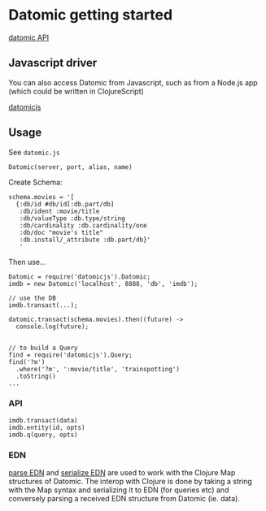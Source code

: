 # Datomic getting started

[datomic API](http://docs.datomic.com/clojure/#datomic.api)

## Javascript driver

You can also access Datomic from Javascript, such as from a Node.js app (which could be written in ClojureScript)

[datomicjs]()

## Usage

See `datomic.js`

`Datomic(server, port, alias, name)`

Create Schema:

```
schema.movies = '[
  {:db/id #db/id[:db.part/db]
   :db/ident :movie/title
   :db/valueType :db.type/string
   :db/cardinality :db.cardinality/one
   :db/doc "movie's title"
   :db.install/_attribute :db.part/db}'
   '
```

Then use...

```
Datomic = require('datomicjs').Datomic;
imdb = new Datomic('localhost', 8888, 'db', 'imdb');

// use the DB
imdb.transact(...);

datomic.transact(schema.movies).then((future) ->
  console.log(future);


// to build a Query
find = require('datomicjs').Query;
find('?m')
  .where('?m', ':movie/title', 'trainspotting')
  .toString()
...
```

### API

```
imdb.transact(data)
imdb.entity(id, opts)
imdb.q(query, opts)
```

### EDN

[parse EDN](https://github.com/jkroso/parse-edn) and [serialize EDN](https://github.com/jkroso/serialize-edn) are used to work with the Clojure Map structures of Datomic. The interop with Clojure is done by taking a string with the Map syntax and serializing it to EDN (for queries etc) and conversely parsing a received EDN structure from Datomic (ie. data).

